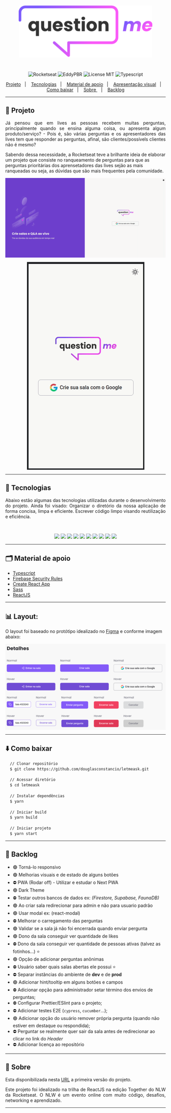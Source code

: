 <br/>
<p align="center">
  <img align="center" alt="questionme" src="src/assets/images/logo.svg" width="420px" />
</p>

<br/>

<p align="center">
  <img alt="Rocketseat" src="https://img.shields.io/badge/Created%20by%3A-Rocketseat-%236D5CCD" />
  <img alt="EddyPBR" src="https://img.shields.io/badge/Developed%20by%3A-DouglasConstancio-%23DD3B3F" />
  <img alt="License MIT" src="https://img.shields.io/badge/License-MIT-%2398C611" />
  <img alt="Typescript" src="https://img.shields.io/badge/Main%20lenguage-Typescript-%232F74C0" /> <br />
</p>

<p align="center">
  <a href="#-projeto">Projeto</a>&nbsp;&nbsp;&nbsp;|&nbsp;&nbsp;&nbsp;
  <a href="#-tecnologias">Tecnologias</a>&nbsp;&nbsp;&nbsp;|&nbsp;&nbsp;&nbsp;
  <a href="#-material-de-apoio">Material de apoio</a>&nbsp;&nbsp;&nbsp;|&nbsp;&nbsp;&nbsp;
  <a href="#-apresentação-visual">Apresentação visual</a>&nbsp;&nbsp;&nbsp;|&nbsp;&nbsp;&nbsp;
  <a href="#-como-baixar">Como baixar</a>&nbsp;&nbsp;&nbsp;|&nbsp;&nbsp;&nbsp;
  <a href="#-sobre"> Sobre </a>&nbsp;&nbsp;&nbsp;|&nbsp;&nbsp;&nbsp;
  <a href="#-backlog">Backlog</a>

---

## 💬 Projeto

<p align="justify">
  Já pensou que em lives as pessoas recebem muitas perguntas, principalmente quando se ensina alguma coisa, ou apresenta algum produto/serviço? - Pois é, são várias perguntas e os apresentadores das lives tem que responder as perguntas, afinal, são clientes/possívels clientes não é mesmo?

  Sabendo dessa necessidade, a Rocketseat teve a brilhante ideia de elaborar um projeto que consiste no ranqueamento de perguntas para que as perguntas prioritárias dos aprensetadores das lives sejão as mais ranqueadas ou seja, as dúvidas que são mais frequentes pela comunidade.

  <p align="center">
    <img align="center" src=".github/main-screen.gif">
  </p>

  <p align="center">
    <img align="center" src=".github/mobile-main-screen.gif">
  </p>

</p>

---

## 📌 Tecnologias

<p align="justify">
  Abaixo estão algumas das tecnologias utilizadas durante o desenvolvimento do projeto. Ainda foi visado: Organizar o diretório da nossa aplicação de forma concisa, limpa e eficiente. Escrever código limpo visando reutilização e eficiência.
</p>

<br>
<p align="center">
  <img src="https://img.shields.io/badge/-Yarn-2C8EBB?&style=for-the-badge&logoColor=fff&logo=yarn&logoWidth=25"/>
  <img src="https://img.shields.io/badge/HTML5-CB3837?style=for-the-badge&logo=html5&logoColor=white"/>
  <img src="https://img.shields.io/badge/CSS3-239120?style=for-the-badge&logo=css3&logoColor=white"/>
  <img src="https://img.shields.io/badge/React_Router-CA4245?style=for-the-badge&logo=react-router&logoColor=white" />
  <img src="https://img.shields.io/badge/-TypeScript-3178C6?&style=for-the-badge&logoColor=fff&logo=TypeScript&logoWidth=25"/>
  <img src="https://img.shields.io/badge/Sass-CC6699?style=for-the-badge&logo=sass&logoColor=white"/>
  <img src="https://img.shields.io/badge/JavaScript-323330?style=for-the-badge&logo=javascript&logoColor=F7DF1E" />
  <img src="https://img.shields.io/badge/React-20232A?style=for-the-badge&logo=react&logoColor=61DAFB"/>
  <img src="https://img.shields.io/badge/Gmail-D14836?style=for-the-badge&logo=gmail&logoColor=white" />
  <img src="https://img.shields.io/badge/firebase-ffca28?style=for-the-badge&logo=firebase&logoColor=black" />

</p>

---

## 🗂 Material de apoio

- [Typescript](https://www.typescriptlang.org/)
- [Firebase Security Rules](https://firebase.google.com/docs/reference/security/database)
- [Create React App](https://github.com/facebook/create-react-app)
- [Sass](https://sass-lang.com/)
- [ReactJS](https://pt-br.reactjs.org/)

---

## 📊 Layout:
O layout foi baseado no protótipo idealizado no [Figma](https://www.figma.com/file/NCde0NX0EBH0NgVhrc2rvI/Letmeask-(Agora-vai)?node-id=0%3A1) e conforme imagem abaixo:
<p align="center">
  <img align="center" src=".github/details.png">
</p>

---

## ⬇️ Como baixar

```bash
  // Clonar repositório
  $ git clone https://github.com/douglasconstancio/letmeask.git

  // Acessar diretório
  $ cd letmeask

  // Instalar dependências
  $ yarn

  // Iniciar build
  $ yarn build

  // Iniciar projeto
  $ yarn start
```
---

## 💭 Backlog

- 🟢 Torná-lo responsivo
- 🟢 Melhorias visuais e de estado de alguns botões
- ⛔️ PWA (Rodar off) - Utilizar e estudar o Next PWA
- 🟢 Dark Theme
- ⛔️ Testar outros bancos de dados ex: _(Firestore, Supabase, FaunaDB)_
- 🟢 Ao criar sala redirecionar para admin e não para usuario padrão
- 🟢 Usar modal ex: (react-modal)
- ⛔️ Melhorar o carregamento das perguntas
- 🟢 Validar se a sala já não foi encerrada quando enviar pergunta
- 🟢 Dono da sala conseguir ver quantidade de likes
- ⛔️ Dono da sala conseguir ver quantidade de pessoas ativas (talvez as fotinhos...) ⭐
- 🟢 Opção de adicionar perguntas anônimas
- ⛔️ Usuário saber quais salas abertas ele possui ⭐
- ⛔️ Separar instâncias do ambiente de **dev** e de **prod**
- 🟢 Adicionar hint/tooltip em alguns botões e campos
- ⛔️ Adicionar opção para administrador setar término dos envios de perguntas;
- ⛔️ Configurar Prettier/ESlint para o projeto;
- ⛔️ Adicionar testes E2E (`cypress`, `cucumber`...);
- 🟢 Adicionar opção do usuário remover própria pergunta (quando não estiver em destaque ou respondida);
- ⛔️ Perguntar se realmente quer sair da sala antes de redirecionar ao clicar no link do _Header_
- ⛔️ Adicionar licença ao repositório

---

## 🚀 Sobre

Esta disponibilizada nesta [URL](https://letmeask-c792d.web.app/) a primeira versão do projeto.

<p align="justify">
  Este projeto foi idealizado na trilha de ReactJS na edição Together do NLW da Rocketseat. O NLW é um evento online com muito código, desafios, networking e aprendizado.
</p>

---
